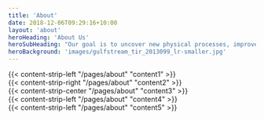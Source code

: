 ```yaml
---
title: 'About'
date: 2018-12-06T09:29:16+10:00
layout: 'about'
heroHeading: 'About Us'
heroSubHeading: "Our goal is to uncover new physical processes, improve climate projections and reduce climate model biases"
heroBackground: 'images/gulfstream_tir_2013099_lr-smaller.jpg'
---
```


<div>
{{< content-strip-left "/pages/about" "content1" >}}
</div>
<div>
{{< content-strip-right "/pages/about" "content2" >}}
</div>
<div>
{{< content-strip-center "/pages/about" "content3" >}}
</div>
<div>
{{< content-strip-left "/pages/about" "content4" >}}
</div>
<div>
{{< content-strip-left "/pages/about" "content5" >}}
</div>
